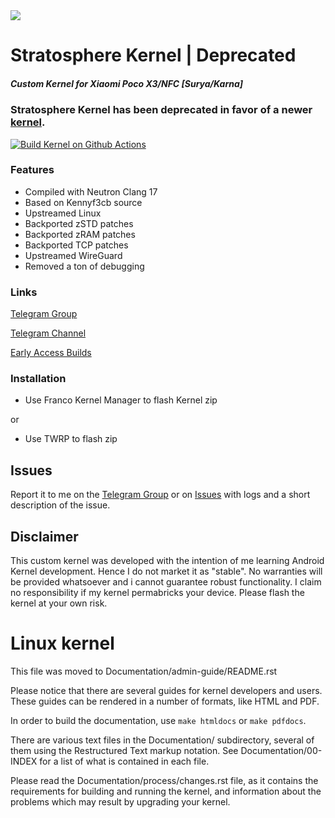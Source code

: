 
<img src="http://pre06.deviantart.net/ac5b/th/pre/i/2012/218/d/1/evening_victory_by_roen911-d5a019d.jpg">

# Stratosphere Kernel | Deprecated

##### Custom Kernel for Xiaomi Poco X3/NFC [Surya/Karna]

### Stratosphere Kernel has been deprecated in favor of a newer [kernel](https://github.com/sunscape-stuff/kernel_xiaomi_surya).

[![Build Kernel on Github Actions](https://github.com/Stratosphere-Kernel/android_kernel_xiaomi_surya/actions/workflows/kernel_build.yml/badge.svg)](https://github.com/Stratosphere-Kernel/android_kernel_xiaomi_surya/actions/workflows/kernel_build.yml)

### Features

- Compiled with Neutron Clang 17
- Based on Kennyf3cb source
- Upstreamed Linux
- Backported zSTD patches
- Backported zRAM patches
- Backported TCP patches
- Upstreamed WireGuard 
- Removed a ton of debugging

### Links
[Telegram Group](https://bit.ly/StratosphereKernelHangar)

[Telegram Channel](https://bit.ly/StratosphereBoarding)

[Early Access Builds](https://bit.ly/StratospherePilots)

### Installation

- Use Franco Kernel Manager to flash Kernel zip

or

- Use TWRP to flash zip

## Issues
Report it to me on the [Telegram Group](https://bit.ly/StratosphereKernelHangar) or on [Issues](https://github.com/Stratosphere-Kernel/android_kernel_xiaomi_surya/issues) with logs and a short description of the issue.

## Disclaimer
This custom kernel was developed with the intention of me learning Android Kernel development. Hence I do not market it as "stable". No warranties will be provided whatsoever and i cannot guarantee robust functionality. I claim no responsibility if my kernel permabricks your device. Please flash the kernel at your own risk.

Linux kernel
============

This file was moved to Documentation/admin-guide/README.rst

Please notice that there are several guides for kernel developers and users.
These guides can be rendered in a number of formats, like HTML and PDF.

In order to build the documentation, use ``make htmldocs`` or
``make pdfdocs``.

There are various text files in the Documentation/ subdirectory,
several of them using the Restructured Text markup notation.
See Documentation/00-INDEX for a list of what is contained in each file.

Please read the Documentation/process/changes.rst file, as it contains the
requirements for building and running the kernel, and information about
the problems which may result by upgrading your kernel.
